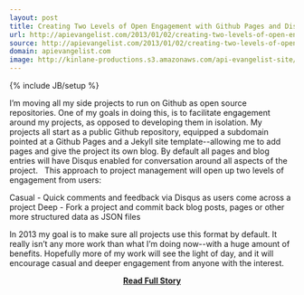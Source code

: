 ```yaml
---
layout: post
title: Creating Two Levels of Open Engagement with Github Pages and Disqus
url: http://apievangelist.com/2013/01/02/creating-two-levels-of-open-engagement-with-github-pages-and-disqus/
source: http://apievangelist.com/2013/01/02/creating-two-levels-of-open-engagement-with-github-pages-and-disqus/
domain: apievangelist.com
image: http://kinlane-productions.s3.amazonaws.com/api-evangelist-site/blog/github-logo-basic.png
---
```

{% include JB/setup %}<p>
I&rsquo;m moving all my side projects to run on Github as open source repositories.  One of my goals in doing this, is to facilitate engagement around my projects, as opposed to developing them in isolation.
My projects all start as a public Github repository, equipped a subdomain pointed at a Github Pages and a Jekyll site template--allowing me to add pages and give the project its own blog.
By default all pages and blog entries will have Disqus enabled for conversation around all aspects of the project. &nbsp;
This approach to project management will open up two levels of engagement from users:

Casual - Quick comments and feedback via Disqus as users come across a project
Deep - Fork a project and commit back blog posts, pages or other more structured data as JSON files


In 2013 my goal is to make sure all projects use this format by default.  It really isn&rsquo;t any more work than what I&rsquo;m doing now--with a huge amount of benefits.
Hopefully more of my work will see the light of day, and it will encourage casual and deeper engagement from anyone with the interest.</p>
<center><p><a href="http://apievangelist.com/2013/01/02/creating-two-levels-of-open-engagement-with-github-pages-and-disqus/" style='padding:25px; font-sze:18px; font-weight: bold;'>Read Full Story</a></p></center>
